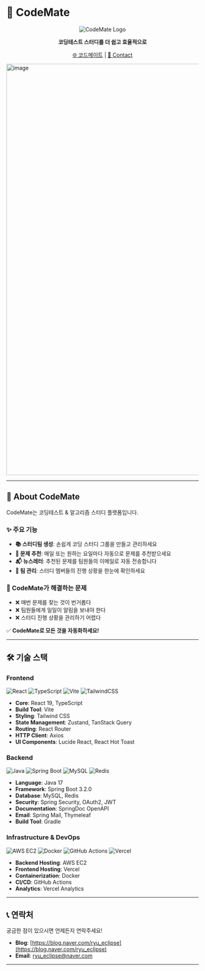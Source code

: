 # 🚀 CodeMate


<div align="center">

![CodeMate Logo](https://img.shields.io/badge/CodeMate-코딩스터디_솔루션-blue?style=for-the-badge)

**코딩테스트 스터디를 더 쉽고 효율적으로**

[🌐 코드메이트](https://www.codemate.kr/) | [📧 Contact](mailto:ryu_eclipse@naver.com)

</div>
<img width="1920" height="1079" alt="image" src="https://github.com/user-attachments/assets/5c61a021-7ec1-4036-ae09-d3ac19df257c" />

---

## 📖 About CodeMate

CodeMate는 코딩테스트 & 알고리즘 스터디 플랫폼입니다.

### ✨ 주요 기능

- **📚 스터디팀 생성**: 손쉽게 코딩 스터디 그룹을 만들고 관리하세요
- **🎯 문제 추천**: 매일 또는 원하는 요일마다 자동으로 문제를 추천받으세요
- **📬 뉴스레터**: 추천된 문제를 팀원들의 이메일로 자동 전송합니다
- **👥 팀 관리**: 스터디 멤버들의 진행 상황을 한눈에 확인하세요

### 🎯 CodeMate가 해결하는 문제

- ❌ 매번 문제를 찾는 것이 번거롭다
- ❌ 팀원들에게 일일이 알림을 보내야 한다
- ❌ 스터디 진행 상황을 관리하기 어렵다

✅ **CodeMate로 모든 것을 자동화하세요!**

---

## 🛠 기술 스택

### Frontend
![React](https://img.shields.io/badge/React-19.1.1-61DAFB?style=flat-square&logo=react&logoColor=white)
![TypeScript](https://img.shields.io/badge/TypeScript-5.8.3-3178C6?style=flat-square&logo=typescript&logoColor=white)
![Vite](https://img.shields.io/badge/Vite-7.1.6-646CFF?style=flat-square&logo=vite&logoColor=white)
![TailwindCSS](https://img.shields.io/badge/Tailwind_CSS-3.4.17-06B6D4?style=flat-square&logo=tailwindcss&logoColor=white)

- **Core**: React 19, TypeScript
- **Build Tool**: Vite
- **Styling**: Tailwind CSS
- **State Management**: Zustand, TanStack Query
- **Routing**: React Router
- **HTTP Client**: Axios
- **UI Components**: Lucide React, React Hot Toast

### Backend
![Java](https://img.shields.io/badge/Java-17-007396?style=flat-square&logo=openjdk&logoColor=white)
![Spring Boot](https://img.shields.io/badge/Spring_Boot-3.2.0-6DB33F?style=flat-square&logo=springboot&logoColor=white)
![MySQL](https://img.shields.io/badge/MySQL-4479A1?style=flat-square&logo=mysql&logoColor=white)
![Redis](https://img.shields.io/badge/Redis-DC382D?style=flat-square&logo=redis&logoColor=white)

- **Language**: Java 17
- **Framework**: Spring Boot 3.2.0
- **Database**: MySQL, Redis
- **Security**: Spring Security, OAuth2, JWT
- **Documentation**: SpringDoc OpenAPI
- **Email**: Spring Mail, Thymeleaf
- **Build Tool**: Gradle

### Infrastructure & DevOps
![AWS EC2](https://img.shields.io/badge/AWS_EC2-FF9900?style=flat-square&logo=amazonec2&logoColor=white)
![Docker](https://img.shields.io/badge/Docker-2496ED?style=flat-square&logo=docker&logoColor=white)
![GitHub Actions](https://img.shields.io/badge/GitHub_Actions-2088FF?style=flat-square&logo=githubactions&logoColor=white)
![Vercel](https://img.shields.io/badge/Vercel-000000?style=flat-square&logo=vercel&logoColor=white)

- **Backend Hosting**: AWS EC2
- **Frontend Hosting**: Vercel
- **Containerization**: Docker
- **CI/CD**: GitHub Actions
- **Analytics**: Vercel Analytics

---



## 📞 연락처

궁금한 점이 있으시면 언제든지 연락주세요!

- **Blog**: [https://blog.naver.com/ryu_eclipse](https://blog.naver.com/ryu_eclipse)
- **Email**: ryu_eclipse@naver.com

---

</div>
